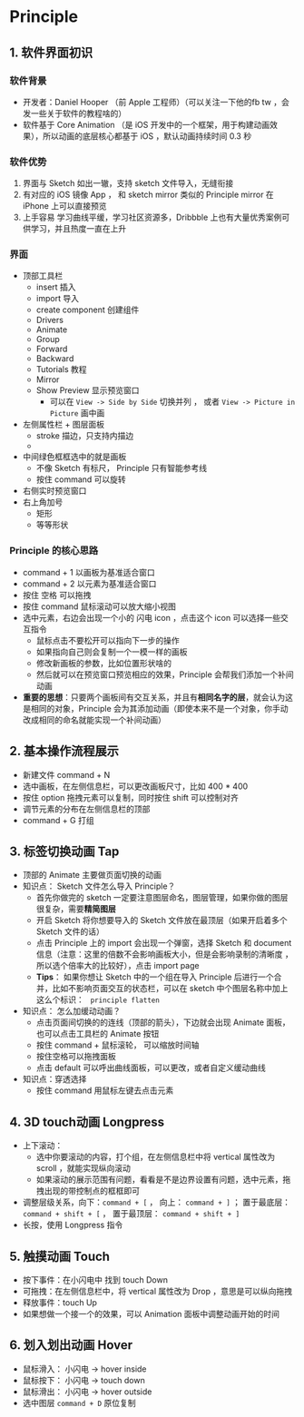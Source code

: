 # Principle 
<!-- 
像素范儿
主讲：靳浩
https://uigreat.com/course/30
 -->

## 1. 软件界面初识

### 软件背景
- 开发者：Daniel Hooper （前 Apple 工程师）（可以关注一下他的fb tw ，会发一些关于软件的教程啥的）
- 软件基于 Core Animation （是 iOS 开发中的一个框架，用于构建动画效果），所以动画的底层核心都基于 iOS ，默认动画持续时间 0.3 秒
  
### 软件优势
1. 界面与 Sketch 如出一辙，支持 sketch 文件导入，无缝衔接
2. 有对应的 iOS 镜像 App ， 和 sketch mirror 类似的 Principle mirror 在 iPhone 上可以直接预览
3. 上手容易 学习曲线平缓，学习社区资源多，Dribbble 上也有大量优秀案例可供学习，并且热度一直在上升

### 界面
- 顶部工具栏
    - insert 插入
    - import 导入
    - create component 创建组件
    - Drivers 
    - Animate 
    - Group 
    - Forward 
    - Backward 
    - Tutorials 教程
    - Mirror
    - Show Preview 显示预览窗口
        - 可以在 ```View -> Side by Side``` 切换并列 ， 或者 ```View -> Picture in Picture``` 画中画
- 左侧属性栏 + 图层面板
    - stroke 描边，只支持内描边
    - 
- 中间绿色框框选中的就是画板
    - 不像 Sketch 有标尺， Principle 只有智能参考线
    - 按住 command 可以旋转
- 右侧实时预览窗口
- 右上角加号
    - 矩形
    - 等等形状


### Principle 的核心思路

- command + 1 以画板为基准适合窗口
- command + 2 以元素为基准适合窗口
- 按住 空格 可以拖拽
- 按住 command 鼠标滚动可以放大缩小视图
- 选中元素，右边会出现一个小的 闪电 icon ，点击这个 icon 可以选择一些交互指令
    - 鼠标点击不要松开可以指向下一步的操作
    - 如果指向自己则会复制一个一模一样的画板
    - 修改新画板的参数，比如位置形状啥的
    - 然后就可以在预览窗口预览相应的效果，Principle 会帮我们添加一个补间动画
- **重要的思想**：只要两个画板间有交互关系，并且有**相同名字的层**，就会认为这是相同的对象，Principle 会为其添加动画（即使本来不是一个对象，你手动改成相同的命名就能实现一个补间动画）



## 2. 基本操作流程展示
- 新建文件 command + N 
- 选中画板，在左侧信息栏，可以更改画板尺寸，比如 400 * 400 
- 按住 option 拖拽元素可以复制，同时按住 shift 可以控制对齐
- 调节元素的分布在左侧信息栏的顶部
- command + G 打组


## 3. 标签切换动画 Tap
- 顶部的 Animate 主要做页面切换的动画
- 知识点： Sketch 文件怎么导入 Principle？
    - 首先你做完的 sketch 一定要注意图层命名，图层管理，如果你做的图层很复杂，需要**精简图层**
    - 开启 Sketch 将你想要导入的 Sketch 文件放在最顶层（如果开启着多个 Sketch 文件的话）
    - 点击 Principle 上的 import 会出现一个弹窗，选择 Sketch 和 document 信息（注意：这里的倍数不会影响画板大小，但是会影响录制的清晰度 ，所以选个倍率大的比较好），点击 import page 
    - **Tips**： 如果你想让 Sketch 中的一个组在导入 Principle 后进行一个合并，比如不影响页面交互的状态栏，可以在 sketch 中个图层名称中加上这么个标识： ``` principle flatten```
- 知识点： 怎么加缓动动画？
    - 点击页面间切换的的连线（顶部的箭头），下边就会出现 Animate 面板，也可以点击工具栏的 Animate 按钮
    - 按住 command + 鼠标滚轮， 可以缩放时间轴
    - 按住空格可以拖拽面板
    - 点击 default 可以呼出曲线面板，可以更改，或者自定义缓动曲线
- 知识点：穿透选择
    - 按住 command 用鼠标左键去点击元素


## 4. 3D touch动画 Longpress
- 上下滚动：
    - 选中你要滚动的内容，打个组，在左侧信息栏中将 vertical 属性改为 scroll ，就能实现纵向滚动
    - 如果滚动的展示范围有问题，看看是不是边界设置有问题，选中元素，拖拽出现的带控制点的框框即可
- 调整层级关系，向下：```command + [``` ， 向上： ```command + ]``` ； 置于最底层：```command + shift + [``` ， 置于最顶层： ```command + shift + ]```
- 长按，使用 Longpress 指令


## 5. 触摸动画 Touch
- 按下事件：在小闪电中 找到 touch Down
- 可拖拽：在左侧信息栏中，将 vertical 属性改为 Drop ，意思是可以纵向拖拽
- 释放事件：touch Up 
- 如果想做一个接一个的效果，可以 Animation 面板中调整动画开始的时间


## 6. 划入划出动画 Hover
- 鼠标滑入： 小闪电 -> hover inside 
- 鼠标按下： 小闪电 -> touch down
- 鼠标滑出： 小闪电 -> hover outside
- 选中图层 ```command + D``` 原位复制

